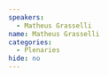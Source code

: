 ```yaml
---
speakers:
  - Matheus Grasselli
name: Matheus Grasselli
categories:
  - Plenaries
hide: no
---
```


